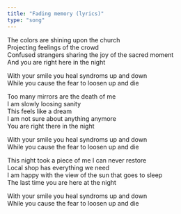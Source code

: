 ```yaml
---
title: "Fading memory (lyrics)"
type: "song"
---
```


The colors are shining upon the church  
Projecting feelings of the crowd  
Confused strangers sharing the joy of the sacred moment  
And you are right here in the night

With your smile you heal syndroms up and down  
While you cause the fear to loosen up and die

Too many mirrors are the death of me  
I am slowly loosing sanity  
This feels like a dream  
I am not sure about anything anymore  
You are right there in the night

With your smile you heal syndroms up and down  
While you cause the fear to loosen up and die

This night took a piece of me I can never restore  
Local shop has everything we need  
I am happy with the view of the sun that goes to sleep  
The last time you are here at the night

With your smile you heal syndroms up and down  
While you cause the fear to loosen up and die
